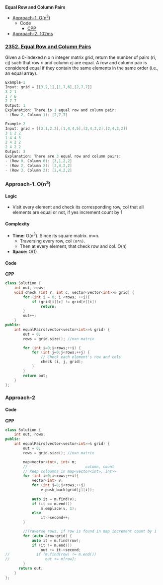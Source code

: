 **Equal Row and Column Pairs**
- [Approach-1. O(n<sup>3</sup>)](#a1)
  - Code
    - [CPP](#cpp1)
- [Approach-2. 102ms](#a2)

### [2352. Equal Row and Column Pairs](https://leetcode.com/problems/equal-row-and-column-pairs/description/)
Given a 0-indexed n x n integer matrix grid, return the number of pairs (ri, cj) such that row ri and column cj are equal.
A row and column pair is considered equal if they contain the same elements in the same order (i.e., an equal array).
```c
Example-1
Input: grid = [[3,2,1],[1,7,6],[2,7,7]]
3 2 1
1 7 6
2 7 7
Output: 1
Explanation: There is 1 equal row and column pair:
- (Row 2, Column 1): [2,7,7]

Example-2
Input: grid = [[3,1,2,2],[1,4,4,5],[2,4,2,2],[2,4,2,2]]
3 1 2 2
1 4 4 5
2 4 2 2
2 4 2 2
Output: 3
Explanation: There are 3 equal row and column pairs:
- (Row 0, Column 0): [3,1,2,2]
- (Row 2, Column 2): [2,4,2,2]
- (Row 3, Column 2): [2,4,2,2]
```

<a name=a1></a>
### Approach-1. O(n<sup>3</sup>)
#### Logic
- Visit every element and check its corresponding row, col that all elements are equal or not, if yes increment count by 1
#### Complexity
- **Time:** O(n<sup>3</sup>). Since its square matrix. m=n. 
  - Traversing every row, col `(m*n)`.
  - Then at every element, that check row and col. O(n)
- **Space:** O(1)
#### Code
<a name=cpp1></a>
**CPP**
```cpp
class Solution {
    int out, rows;
    void check (int r, int c, vector<vector<int>>& grid) {
        for (int i = 0; i <rows; ++i){
            if (grid[i][c] != grid[r][i])
                return;
        }
        out++;
    }
public:
    int equalPairs(vector<vector<int>>& grid) {
        out = 0;
        rows = grid.size(); //nxn matrix

        for (int i=0;i<rows;++i) {
            for (int j=0;j<rows;++j) {
                // Check each element's row and cols
                check (i, j, grid);
            }
        }
        return out;
    }
};
```

### Approach-2
#### Code
<a name=cpp2></a>
**CPP**
```cpp
class Solution {
    int out, rows;
public:
    int equalPairs(vector<vector<int>>& grid) {
        out = 0;
        rows = grid.size(); //nxn matrix

        map<vector<int>, int> m;
        //                          column, count
        // Keep coloumns in map<vector<int>, int>>
        for (int i=0;i<rows;++i){
            vector<int> v;
            for (int j=0;j<rows;++j)
                v.push_back(grid[j][i]);
            
            auto it = m.find(v);
            if (it == m.end())
                m.emplace(v, 1);
            else
                it->second++;
        }

        //Traverse rows, if row is found in map increment count by 1
        for (auto &row:grid) {
            auto it = m.find(row);
            if (it != m.end())
                out += it->second;
//            if (m.find(row) != m.end())
//                out += m[row];
        }
      return out;
    }
};
```
